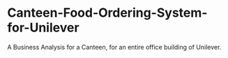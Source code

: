 # Canteen-Food-Ordering-System-for-Unilever
A Business Analysis for a Canteen, for an entire office building of Unilever.
